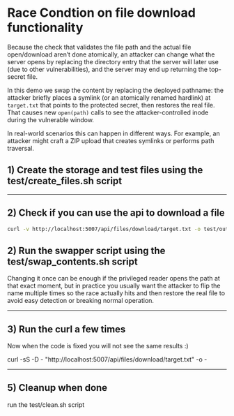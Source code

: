 # Race Condtion on file download functionality


Because the check that validates the file path and the actual file open/download 
aren’t done atomically, an attacker can change what the server opens by replacing
the directory entry that the server will later use (due to other vulnerabilities),
and the server may end up returning the top-secret file.

In this demo we swap the content by replacing the deployed pathname:
the attacker briefly places a symlink (or an atomically renamed hardlink) at `target.txt` 
that points to the protected secret, then restores the real file. That causes new `open(path)` 
calls to see the attacker-controlled inode during the vulnerable window.

In real-world scenarios this can happen in different ways. For example, an attacker 
might craft a ZIP upload that creates symlinks or performs path traversal.


## 1) Create the storage and test files using the test/create_files.sh script

---
## 2) Check if you can use the api to download a file

```bash
curl -v http://localhost:5007/api/files/download/target.txt -o test/output/target.txt
```



## 2) Run the swapper script using the test/swap_contents.sh script

Changing it once can be enough if the privileged reader 
opens the path at that exact moment, 
but in practice you usually want the attacker to flip the name multiple times 
so the race actually hits and then restore the real file to avoid easy detection 
or breaking normal operation.

---
## 3) Run the curl a few times

Now when the code is fixed you will not see the same results :)

curl -sS -D - "http://localhost:5007/api/files/download/target.txt" -o -

---

## 5) Cleanup when done

run the test/clean.sh script


